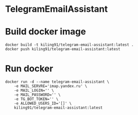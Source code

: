 # TelegramEmailAssistant

# Build docker image

```
docker build -t kiling91/telegram-email-assistant:latest .
docker push kiling91/telegram-email-assistant:latest
```

# Run docker

```
docker run -d --name telegram-email-assistant \
	-e MAIL_SERVRE='imap.yandex.ru' \
	-e MAIL_LOGIN='' \
    -e MAIL_PASSWORD='' \
    -e TG_BOT_TOKEN='' \
    -e ALLOWED_USERS_ID='[]' \
	kiling91/telegram-email-assistant:latest
```
